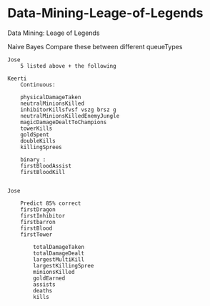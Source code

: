 Data-Mining-Leage-of-Legends
============================

Data Mining: Leage of Legends


Naive Bayes
        Compare these between different queueTypes

    Jose
        5 listed above + the following

    Keerti
        Continuous: 
        
        physicalDamageTaken
        neutralMinionsKilled
        inhibitorKillsfvsf vszg brsz g
        neutralMinionsKilledEnemyJungle
        magicDamageDealtToChampions
        towerKills
        goldSpent
        doubleKills
        killingSprees
        
        binary :
        firstBloodAssist
        firstBloodKill
        

    Jose

        Predict 85% correct
        firstDragon
        firstInhibitor
        firstbarron
        firstBlood
        firstTower

            totalDamageTaken
            totalDamageDealt
            largestMultiKill
            largestKillingSpree
            minionsKilled
            goldEarned
            assists
            deaths
            kills
